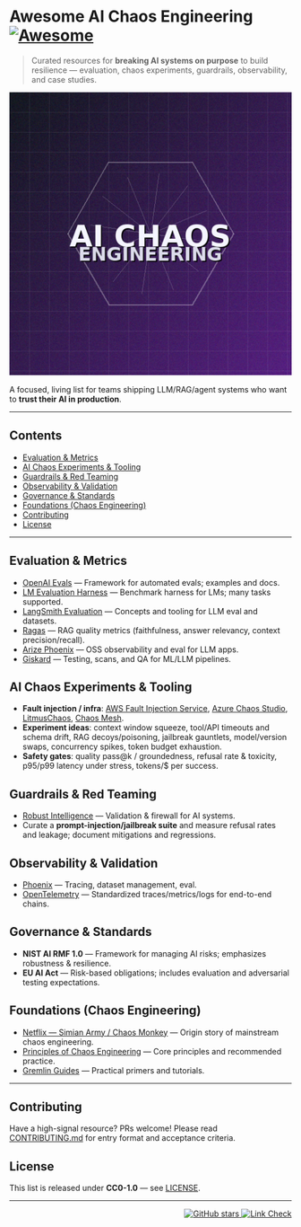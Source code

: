 # Awesome AI Chaos Engineering [![Awesome](https://awesome.re/badge.svg)](https://awesome.re)

> Curated resources for **breaking AI systems on purpose** to build resilience — evaluation, chaos experiments, guardrails, observability, and case studies.

![AI Chaos Engineering](./media/ai-chaos-logo.png)

A focused, living list for teams shipping LLM/RAG/agent systems who want to **trust their AI in production**.

---

## Contents
- [Evaluation & Metrics](#evaluation--metrics)
- [AI Chaos Experiments & Tooling](#ai-chaos-experiments--tooling)
- [Guardrails & Red Teaming](#guardrails--red-teaming)
- [Observability & Validation](#observability--validation)
- [Governance & Standards](#governance--standards)
- [Foundations (Chaos Engineering)](#foundations-chaos-engineering)
- [Contributing](#contributing)
- [License](#license)

---

## Evaluation & Metrics
- [OpenAI Evals](https://github.com/openai/evals) — Framework for automated evals; examples and docs.
- [LM Evaluation Harness](https://github.com/EleutherAI/lm-evaluation-harness) — Benchmark harness for LMs; many tasks supported.
- [LangSmith Evaluation](https://docs.smith.langchain.com/evaluation/concepts) — Concepts and tooling for LLM eval and datasets.
- [Ragas](https://docs.ragas.io/) — RAG quality metrics (faithfulness, answer relevancy, context precision/recall).
- [Arize Phoenix](https://github.com/Arize-ai/phoenix) — OSS observability and eval for LLM apps.
- [Giskard](https://github.com/Giskard-AI/giskard) — Testing, scans, and QA for ML/LLM pipelines.

## AI Chaos Experiments & Tooling
- **Fault injection / infra**: [AWS Fault Injection Service](https://aws.amazon.com/fis/), [Azure Chaos Studio](https://azure.microsoft.com/products/chaos-studio), [LitmusChaos](https://litmuschaos.io/), [Chaos Mesh](https://chaos-mesh.org/docs/).
- **Experiment ideas**: context window squeeze, tool/API timeouts and schema drift, RAG decoys/poisoning, jailbreak gauntlets, model/version swaps, concurrency spikes, token budget exhaustion.
- **Safety gates**: quality pass@k / groundedness, refusal rate & toxicity, p95/p99 latency under stress, tokens/$ per success.

## Guardrails & Red Teaming
- [Robust Intelligence](https://www.robustintelligence.com/platform/ai-validation) — Validation & firewall for AI systems.
- Curate a **prompt-injection/jailbreak suite** and measure refusal rates and leakage; document mitigations and regressions.

## Observability & Validation
- [Phoenix](https://github.com/Arize-ai/phoenix) — Tracing, dataset management, eval.
- [OpenTelemetry](https://opentelemetry.io/) — Standardized traces/metrics/logs for end-to-end chains.

## Governance & Standards
- **NIST AI RMF 1.0** — Framework for managing AI risks; emphasizes robustness & resilience.
- **EU AI Act** — Risk-based obligations; includes evaluation and adversarial testing expectations.

## Foundations (Chaos Engineering)
- [Netflix — Simian Army / Chaos Monkey](https://techblog.netflix.com/2011/07/netflix-simian-army.html) — Origin story of mainstream chaos engineering.
- [Principles of Chaos Engineering](https://principlesofchaos.org/) — Core principles and recommended practice.
- [Gremlin Guides](https://www.gremlin.com/chaos-engineering/) — Practical primers and tutorials.

---

## Contributing
Have a high-signal resource? PRs welcome! Please read [CONTRIBUTING.md](CONTRIBUTING.md) for entry format and acceptance criteria.

## License
This list is released under **CC0-1.0** — see [LICENSE](LICENSE).

---

<p align="right">
  <a href="https://github.com/sbalnojan/ai-chaos-awesome/stargazers">
    <img alt="GitHub stars" src="https://img.shields.io/github/stars/yourname/ai-chaos-awesome?style=social">
  </a>
  <a href="https://github.com/sbalnojan/ai-chaos-awesome/actions">
    <img alt="Link Check" src="https://img.shields.io/github/actions/workflow/status/yourname/ai-chaos-awesome/link-check.yml?label=links">
  </a>
</p>
